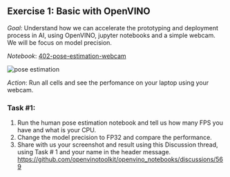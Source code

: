 ## Exercise 1: Basic with OpenVINO

_Goal_: Understand how we can accelerate the prototyping and deployment process in AI, using OpenVINO, jupyter notebooks and a simple webcam. We will be focus on model precision.

_Notebook_: [402-pose-estimation-webcam](https://github.com/openvinotoolkit/openvino_notebooks/tree/main/notebooks/402-pose-estimation-webcam)

![pose estimation](https://user-images.githubusercontent.com/4547501/138267961-41d754e7-59db-49f6-b700-63c3a636fad7.gif)

_Action_: Run all cells and see the perfomance on your laptop using your webcam.

### Task #1: 

1. Run the human pose estimation notebook and tell us how many FPS you have and what is your CPU.
2. Change the model precision to FP32 and compare the performance. 
3. Share with us your screenshot and result using this Discussion thread, using Task # 1 and your name in the header message.
https://github.com/openvinotoolkit/openvino_notebooks/discussions/569
